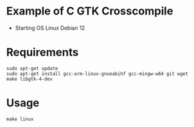 # Example of C GTK Crosscompile
* Starting OS Linux Debian 12

# Requirements
```
sudo apt-get update
sudo apt-get install gcc-arm-linux-gnueabihf gcc-mingw-w64 git wget make libgtk-4-dev
```

# Usage
```
make linux 
```
